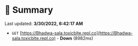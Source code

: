 # 📖 Summary
Last updated: **3/30/2022, 6:42:17 AM**

- `GET` [https://Bhadwa-sala.toxicblte.repl.co](https://Bhadwa-sala.toxicblte.repl.co) - **Down** (8982ms)
